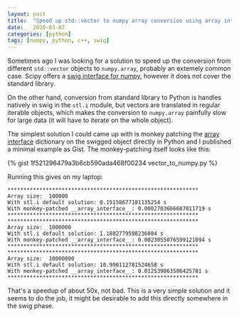 ```yaml
---
layout: post
title:  "Speed up std::vector to numpy array conversion using array interface"
date:   2020-03-07
categories: [python]
tags: [numpy, python, c++, swig]
---
```


Sometimes ago I was looking for a solution to speed up the conversion from
different `std::vector` objects to `numpy.array`, probably an extemely common case. Scipy offers a [swig interface for numpy](https://docs.scipy.org/doc/numpy-1.13.0/reference/swig.interface-file.html), however it does not cover
the standard library.

On the other hand, conversion from standard library to
Python is handles natively in swig in the `stl.i` module, but vectors are
translated in regular iterable objects, which makes the conversion to
`numpy.array` painfully slow for large data (it will have to iterate on the whole object).

The simplest solution I could came up with is monkey patching the [array interface](https://docs.scipy.org/doc/numpy/reference/arrays.interface.html) dictionary on the swigged object directly in Python and I published a minimal
example as Gist. The monkey-patching itself looks like this:

{% gist 1f521296479a3b6cb590ada468f00234 vector_to_numpy.py %}

Running this gives on my laptop:

```
************************************************************
Array size:  100000
With stl.i default solution: 0.15158677101135254 s
With monkey-patched __array_interface__: 0.0002703666687011719 s
************************************************************
************************************************************
Array size:  1000000
With stl.i default solution: 1.1882779598236084 s
With monkey-patched __array_interface__: 0.0023055076599121094 s
************************************************************
************************************************************
Array size:  10000000
With stl.i default solution: 10.990112781524658 s
With monkey-patched __array_interface__: 0.012539863586425781 s
************************************************************
```

That's a speedup of about 50x, not bad. This is a very simple solution
and it seems to do the job, it might be desirable to add this directly
somewhere in the swig phase.
